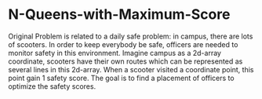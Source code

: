 # N-Queens-with-Maximum-Score
Original Problem is related to a daily safe problem: in campus, there are lots of scooters. In order to keep everybody be safe, officers are needed to monitor safety in this environment. Imagine campus as a 2d-array coordinate, scooters have their own routes which can be represented as several lines in this 2d-array. When a scooter visited a coordinate point, this point gain 1 safety score. The goal is to find a placement of officers to optimize the safety scores.
